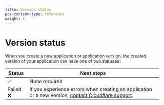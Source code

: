 ```yaml
---
title: Version status
pcx-content-type: reference
weight: 1
---
```


# Version status

When you create a [new application](/http-applications/how-to/manage-applications-and-versions/#create-new-http-application) or [application version](/http-applications/how-to/manage-applications-and-versions/#create-new-version-of-application), the created version of your application can have one of two statuses:

| Status | Next steps |
| --- | --- |
| ✅ | None required |
| Failed ❌ | If you experience errors when creating an application or a new version, [contact Cloudflare support](https://support.cloudflare.com/hc/en-us/articles/200172476). |